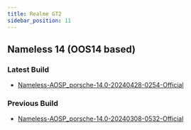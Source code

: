 ```yaml
---
title: Realme GT2
sidebar_position: 11
---
```


## Nameless 14 (OOS14 based)

### Latest Build
- [Nameless-AOSP_porsche-14.0-20240428-0254-Official](https://sourceforge.net/projects/nameless-aosp/files/porsche/Nameless-AOSP_porsche-14.0-20240428-0254-Official.zip/download)

### Previous Build
- [Nameless-AOSP_porsche-14.0-20240308-0532-Official](https://sourceforge.net/projects/nameless-aosp/files/porsche/Nameless-AOSP_porsche-14.0-20240308-0532-Official.zip/download)